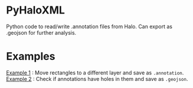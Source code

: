 # PyHaloXML
Python code to read/write .annotation files from Halo. Can export as .geojson for further analysis.

# Examples
[Example 1](example1.py) : Move rectangles to a different layer and save as `.annotation`.
[Example 2](example2.py) : Check if annotations have holes in them and save as `.geojson`.
